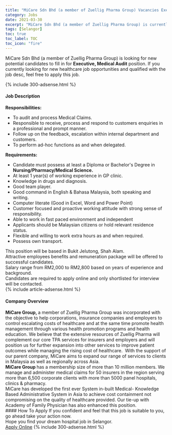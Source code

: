 ```yaml
---
title: "MiCare Sdn Bhd (a member of Zuellig Pharma Group) Vacancies Executive, Medical Audit" 
category: Jobs 
date: 2021-03-30 
excerpt: "MiCare Sdn Bhd (a member of Zuellig Pharma Group) is currently looking for suitable person to fill in the Executive, Medical Audit which positioned at Selangor" 
tags: [Selangor] 
toc: true 
toc_label: TOC 
toc_icon: "fire" 
--- 
```


<p>MiCare Sdn Bhd (a member of Zuellig Pharma Group) is looking for new potential candidates to fill in for <b>Executive, Medical Audit</b> position. If you currently looking for new healthcare job opportunities and qualified with the job desc, feel free to apply this job.
</p>{% include 300-adsense.html %} 
<div><div><h4>Job Description</h4></div><div><div><span><div><div><strong>Responsibilities:</strong></div><ul><li>To audit and process Medical Claims.</li><li>Responsible to receive, process and respond to customers enquiries in a professional and prompt manner.</li><li>Follow up on the feedback, escalation within internal department and customers.</li><li>To perform ad-hoc functions as and when delegated.</li></ul><div><strong>Requirements:</strong></div><ul><li>Candidate must possess at least a Diploma or Bachelor's Degree in <strong>Nursing/Pharmacy/Medical Science.</strong></li><li>At least 1 year(s) of working experience in GP clinic.</li><li>Knowledge in drugs and diagnosis.</li><li>Good team player.</li><li>Good command in English &amp; Bahasa Malaysia, both speaking and writing.</li><li>Computer literate (Good in Excel, Word and Power Point)</li><li>Customer focused and proactive working attitude with strong sense of responsibility.</li><li>Able to work in fast paced environment and independent</li><li>Applicants should be Malaysian citizens or hold relevant residence status.</li><li>Flexible and willing to work extra hours as and when required.</li><li>Possess own transport.</li></ul><div>This position will be based in Bukit Jelutong, Shah Alam.</div><div>Attractive employees benefits and remuneration package will be offered to successful candidates.</div><div>Salary range from RM2,000 to RM2,800 based on years of experience and background.</div><div>Candidates are required to apply online and only shortlisted for interview will be contacted.</div></div></span></div></div></div> 
{% include article-adsense.html %} 
<div><div><h4>Company Overview</h4></div><div><div><span><div><div>
<div>
<strong>MiCare Group, </strong>a member of Zuellig Pharma Group was incorporated with the objective to help corporations, insurance companies and employers to control escalating costs of healthcare and at the same time promote health management through various health promotion programs and health education. We believe that the extensive resources of Zuellig Pharma will complement our core TPA services for insurers and employers and will position us for further expansion into other services to improve patient outcomes while managing the rising cost of healthcare.&#160; With the support of our parent company, MiCare aims to expand our range of services to clients in Malaysia as well as regionally across Asia.</div>
<div>
<strong>MiCare Group </strong>has a membership size of more than 10 million members. We manage and administer medical claims for 50 insurers in the region serving more than 6,500 corporate clients with more than 5000 panel hospitals, clinics &amp; pharmacy.<br>
		MiCare has developed the first ever System in-built Medical- Knowledge Based Administrative System in Asia to achieve cost containment not compromising on the quality of healthcare provided. Our tie-up with Academy of Family Physician has also enhanced this position.</div>
</div></div></span></div></div></div> 
#### How To Apply 
If you confident and feel that this job is suitable to you, go ahead take your action now. <br/> 
Hope you find your dream hospital job in Selangor. <br/> 
<a href="https://www.jobstreet.com.my/en/job/executive-medical-audit-4517050?jobId=jobstreet-my-job-4517050" class="btn btn--warning" target="_blank" rel="nofollow noopenner">Apply Online</a> 
{% include 300-adsense.html %} 